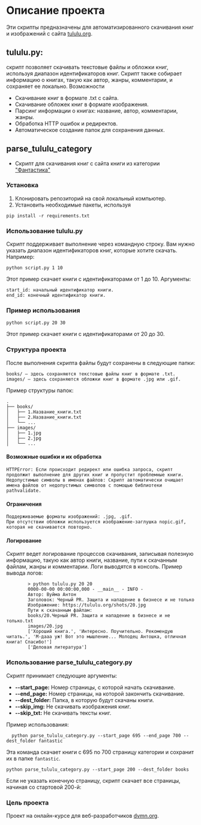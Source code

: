 # Описание проекта


Эти скрипты предназначены для автоматизированного скачивания книг и изображений с сайта [tululu.org](https://tululu.org/).
## tululu.py: 
скрипт позволяет скачивать текстовые файлы и обложки книг, используя диапазон идентификаторов книг. Скрипт также собирает информацию о книгах, такую как автор, жанры, комментарии, и сохраняет ее локально.
Возможности

 - Скачивание книг в формате .txt с сайта.
 - Скачивание обложек книг в формате изображения.
 - Парсинг информации о книгах: название, автор, комментарии, жанры.
 - Обработка HTTP ошибок и редиректов.
 - Автоматическое создание папок для сохранения данных.

## parse_tululu_category
- Скрипт для скачивания книг с сайта книги из категории ["Фантастика"](https://tululu.org/l55/)

### Установка

1. Клонировать репозиторий на свой локальный компьютер.
2. Установить необходимые пакеты, используя
```
pip install -r requirements.txt
```

### Использование tululu.py

Скрипт поддерживает выполнение через командную строку. Вам нужно указать диапазон идентификаторов книг, которые хотите скачать. Например:

```
python script.py 1 10
```

Этот пример скачает книги с идентификаторами от 1 до 10.
Аргументы:

    start_id: начальный идентификатор книги.
    end_id: конечный идентификатор книги.

### Пример использования
```
python script.py 20 30
```

Этот пример скачает книги с идентификаторами от 20 до 30.
### Структура проекта

После выполнения скрипта файлы будут сохранены в следующие папки:

    books/ — здесь сохраняются текстовые файлы книг в формате .txt.
    images/ — здесь сохраняются обложки книг в формате .jpg или .gif.

Пример структуры папок:

    .
    ├── books/
    │   ├── 1.Название_книги.txt
    │   ├── 2.Название_книги.txt
    │   └── ...
    ├── images/
    │   ├── 1.jpg
    │   ├── 2.jpg
    │   └── ...

#### Возможные ошибки и их обработка

    HTTPError: Если происходит редирект или ошибка запроса, скрипт продолжит выполнение для других книг и пропустит проблемные книги.
    Недопустимые символы в именах файлов: Скрипт автоматически очищает имена файлов от недопустимых символов с помощью библиотеки pathvalidate.

#### Ограничения

    Поддерживаемые форматы изображений: .jpg, .gif.
    При отсутствии обложки используется изображение-заглушка nopic.gif, которая не скачивается повторно.

#### Логирование

Скрипт ведет логирование процессов скачивания, записывая полезную информацию, такую как автор книги, название, пути к скачанным файлам, жанры и комментарии. Логи выводятся в консоль.
Пример вывода логов:

            > python tululu.py 20 20
            0000-00-00 00:00:00,000 - __main__ - INFO -                                                                                             
            Автор: Вуйма Антон                                                                                                                          
            Заголовок: Черный PR. Защита и нападение в бизнесе и не только                                                                              
            Изображение: https://tululu.org/shots/20.jpg                                                                                                
            Пути к скачанным файлам:                                                                                                                    
            books/20.Черный PR. Защита и нападение в бизнесе и не только.txt                                                                            
            images/20.jpg                                                                                                                               
            ['Хороший книга.', 'Интересно. Поучительно. Рекомендую читать.', 'М-дааа уж! Вот это мышление... Молодец Антошка, отличная книга! Спасибо!']
            ['Деловая литература']       


### Использование parse_tululu_category.py

Скрипт принимает следующие аргументы:

- **--start_page:** Номер страницы, с которой начать скачивание.
- **--end_page:** Номер страницы, на которой закончить скачивание.
- **--dest_folder:** Папка, в которую будут скачаны книги.
- **--skip_img:** Не скачивать изображения книг.
- **--skip_txt:** Не скачивать тексты книг.

Пример использования:

```
  python parse_tululu_category.py --start_page 695 --end_page 700 --dest_folder fantastic
```
Эта команда скачает книги с 695 по 700 страницу категории и сохранит их в папке `fantastic`.

```
python parse_tululu_category.py --start_page 200 --dest_folder books
```
Если не указать конечную страницу, скрипт скачает все страницы, начиная со стартовой 200-й:


### Цель проекта

Проект на онлайн-курсе для веб-разработчиков [dvmn.org](https://dvmn.org/).
